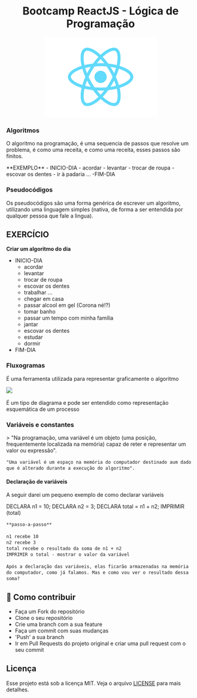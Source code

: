 <h1 align="center">Bootcamp ReactJS - Lógica de Programação</h1>

<p align="center">
  <img src="https://raw.githubusercontent.com/oricardos/bootcamp-react-dio/master/logo-react.png" width="300" heigth="300">
</p>


<h3>Algoritmos</h3> 
<p>O algoritmo na programação, é uma sequencia de passos que resolve um problema, é como uma receita, e como uma receita, esses passos são finitos.</p>
**EXEMPLO**
- INICIO-DIA
    - acordar
    - levantar
    - trocar de roupa
    - escovar os dentes
    - ir à padaria
    ...
-FIM-DIA

<h3>Pseudocódigos</h3>
<p>
    Os pseudocódigos são uma forma genérica de escrever um algoritmo, utilizando uma linguagem simples (nativa, de forma a ser entendida por qualquer pessoa que fale a lingua).
</p>

## **EXERCÍCIO**
**Criar um algoritmo do dia**
- INICIO-DIA
    - acordar
    - levantar
    - trocar de roupa
    - escovar os dentes
    - trabalhar
    ...
    - chegar em casa
    - passar alcool em gel (Corona né!?)
    - tomar banho
    - passar um tempo com minha família
    - jantar
    - escovar os dentes
    - estudar
    - dormir
- FIM-DIA

<h3>Fluxogramas</h3>
<p>
    É uma ferramenta utilizada para representar graficamente o algoritmo
</p> 

<img src="https://upload.wikimedia.org/wikipedia/commons/a/aa/Fluxogranma02.gif" width="300" heigth="300">

<p>
    É um tipo de diagrama e pode ser entendido como representação esquemática de um processo
</p>

<h3>Variáveis e constantes</h3>
<p>
   > "Na programação, uma variável é um objeto (uma posição, frequentemente localizada na memória) capaz de reter e representar um valor ou expressão".

    "Uma variável é um espaço na memória do computador destinado aum dado que é alterado durante a execução do algoritmo".
</p>

<h4>Declaração de variáveis</h4>
<p>
    A seguir darei um pequeno exemplo de como declarar variáveis
</p>

<p>
    DECLARA n1 = 10;
    DECLARA n2 = 3;
    DECLARA total = n1 + n2; 
    IMPRIMIR (total)

    **passo-a-passo**

    n1 recebe 10
    n2 recebe 3
    total recebe o resultado da soma de n1 + n2
    IMPRIMIR o total - mostrar o valor da variável

    Após a declaração das variáveis, elas ficarão armazenadas na memória do computador, como já falamos. Mas e como vou ver o resultado dessa soma?
</p>


## :link: Como contribuir 

- Faça um Fork do repositório
- Clone o seu repositório
- Crie uma branch com a sua feature
- Faça um commit com suas mudanças
- 'Push' a sua branch
- Ir em Pull Requests do projeto original e criar uma pull request com o seu commit

## Licença 

Esse projeto está sob a licença MIT. Veja o arquivo [LICENSE](LICENSE) para mais detalhes.
